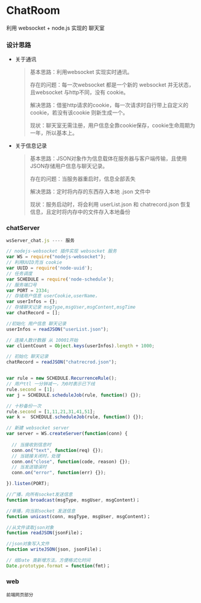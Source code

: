 # ChatRoom
利用 websocket + node.js 实现的 聊天室



### 设计思路

- 关于通讯

  > 基本思路：利用websocket 实现实时通讯。
  >
  > 存在的问题：每一次websocket 都是一个新的 websocket 并无状态，且websocket 与http不同，没有 cookie。
  >
  > 解决思路：借鉴http请求的cookie，每一次请求时自行带上自定义的cookie，若没有该cookie 则新生成一个。
  >
  > 现状：聊天室无需注册，用户信息全靠cookie保存，cookie生命周期为一年，所以基本上。


- 关于信息记录

  > 基本思路：JSON对象作为信息载体在服务器与客户端传输，且使用JSON存储用户信息与聊天记录。
  >
  > 存在的问题：当服务器重启时，信息全部丢失
  >
  > 解决思路：定时将内存的东西存入本地 .json 文件中
  >
  > 现状：服务启动时，将会利用 userList.json 和 chatrecord.json 恢复信息，且定时将内存中的文件存入本地备份




### chatServer

```js
wsServer_chat.js ---- 服务 

// nodejs-websocket 插件实现 websocket 服务
var WS = require("nodejs-websocket");
// 利用UUID充当 cookie
var UUID = require('node-uuid');
// 任务调度
var SCHEDULE = require('node-schedule');
// 服务端口号
var PORT = 2334;
// 存储用户信息 userCookie,userName，
var userInfos = {};
// 存储聊天记录 msgType,msgUser,msgContent,msgTime
var chatRecord = [];

//初始化 用户信息 聊天记录
userInfos = readJSON("userList.json");

// 连接人数计数器 从 10001开始
var clientCount = Object.keys(userInfos).length + 1000;

// 初始化 聊天记录
chatRecord = readJSON("chatrecrod.json");


var rule = new SCHEDULE.RecurrenceRule();
// 用户ttl 一分钟减一，为0时表示已下线
rule.second = [1];
var j = SCHEDULE.scheduleJob(rule, function() {});

// 十秒备份一次
rule.second = [1,11,21,31,41,51];
var k =  SCHEDULE.scheduleJob(rule, function() {});

// 新建 websocket server
var server = WS.createServer(function(conn) {
  
  // 当接收到信息时
  conn.on("text", function(req) {});
  // 当链接关闭时，处理
  conn.on("close", function(code, reason) {});
  // 当发送错误时
  conn.on("error", function(err) {});

}).listen(PORT);

//广播，向所有socket发送信息
function broadcast(msgType, msgUser, msgContent)；

//单播，向当前socket 发送信息
function unicast(conn, msgType, msgUser, msgContent)；

//从文件读取json对象
function readJSON(jsonFile)；

//json对象写入文件
function writeJSON(json, jsonFile)；

// 给Date 类新增方法，方便格式化时间
Date.prototype.format = function(fmt)；


```



### web

	前端网页部分

